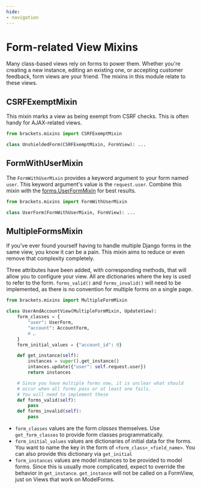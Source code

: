 ```yaml
---
hide:
- navigation
---
```


# Form-related View Mixins

Many class-based views rely on forms to power them. Whether you're creating
a new instance, editing an existing one, or accepting customer feedback,
form views are your friend. The mixins in this module relate to these views.

## CSRFExemptMixin

This mixin marks a view as being exempt from CSRF checks. This is often
handy for AJAX-related views.

```py
from brackets.mixins import CSRFExemptMixin

class UnshieldedForm(CSRFExemptMixin, FormView): ...
```

## FormWithUserMixin

The `FormWithUserMixin` provides a keyword argument to your form named
`user`. This keyword argument's value is the `request.user`. Combine
this mixin with the [forms.UserFormMixin] for best results.

```py
from brackets.mixins import FormWithUserMixin

class UserForm(FormWithUserMixin, FormView): ...
```

## MultipleFormsMixin

If you've ever found yourself having to handle multiple Django forms in
the same view, you know it can be a pain. This mixin aims to reduce or
even remove that complexity completely.

Three attributes have been added, with corresponding methods, that will
allow you to configure your view. All are dictionaries where the key is
used to refer to the form.  `forms_valid()` and `forms_invalid()` will need to be implemented, 
as there is no convention for multiple forms on a single page.

```py
from brackets.mixins import MultipleFormMixin

class UserAndAccountView(MultipleFormMixin, UpdateView):
    form_classes = {
        "user": UserForm,
        "account": AccountForm,
        # …
    }
    form_initial_values = {"account_id": 0}

    def get_instance(self):
        instances = super().get_instance()
        intances.update({"user": self.request.user})
        return instances

    # Since you have multiple forms now, it is unclear what should
    # occur when all forms pass or at least one fails.
    # You will need to implement these
    def forms_valid(self):
        pass
    def forms_invalid(self):
        pass
```

- `form_classes` values are the form _classes_ themselves. Use
  `get_form_classes` to provide form classes programmatically.
- `form_initial_values` values are dictionaries of initial data for the
  forms. You want to name the key in the form of `<form_class>_<field_name>`.
  You can also provide this dictionary via `get_initial`
- `form_instances` values are model instances to be provided to model
  forms. Since this is usually more complicated, expect to override the
  behavior in `get_instance`. `get_instance` will not be called on a FormView,
  just on Views that work on ModelForms.

[forms.UserFormMixin]: forms.md#UserFormMixin
